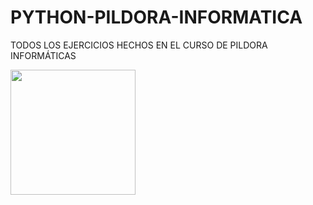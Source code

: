 # PYTHON-PILDORA-INFORMATICA
 TODOS LOS EJERCICIOS HECHOS EN EL CURSO DE PILDORA INFORMÁTICAS


<a href="https://www.pildorasinformaticas.es/"><img align="left" src="https://www.pildorasinformaticas.es/wp-content/uploads/2023/05/logo-grande_b.jpg" width = 200px><a/>

